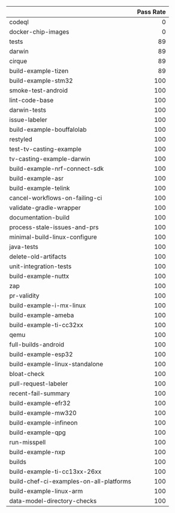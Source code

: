 |                                         |   Pass Rate |
|:----------------------------------------|------------:|
| codeql                                  |           0 |
| docker-chip-images                      |           0 |
| tests                                   |          89 |
| darwin                                  |          89 |
| cirque                                  |          89 |
| build-example-tizen                     |          89 |
| build-example-stm32                     |         100 |
| smoke-test-android                      |         100 |
| lint-code-base                          |         100 |
| darwin-tests                            |         100 |
| issue-labeler                           |         100 |
| build-example-bouffalolab               |         100 |
| restyled                                |         100 |
| test-tv-casting-example                 |         100 |
| tv-casting-example-darwin               |         100 |
| build-example-nrf-connect-sdk           |         100 |
| build-example-asr                       |         100 |
| build-example-telink                    |         100 |
| cancel-workflows-on-failing-ci          |         100 |
| validate-gradle-wrapper                 |         100 |
| documentation-build                     |         100 |
| process-stale-issues-and-prs            |         100 |
| minimal-build-linux-configure           |         100 |
| java-tests                              |         100 |
| delete-old-artifacts                    |         100 |
| unit-integration-tests                  |         100 |
| build-example-nuttx                     |         100 |
| zap                                     |         100 |
| pr-validity                             |         100 |
| build-example-i-mx-linux                |         100 |
| build-example-ameba                     |         100 |
| build-example-ti-cc32xx                 |         100 |
| qemu                                    |         100 |
| full-builds-android                     |         100 |
| build-example-esp32                     |         100 |
| build-example-linux-standalone          |         100 |
| bloat-check                             |         100 |
| pull-request-labeler                    |         100 |
| recent-fail-summary                     |         100 |
| build-example-efr32                     |         100 |
| build-example-mw320                     |         100 |
| build-example-infineon                  |         100 |
| build-example-qpg                       |         100 |
| run-misspell                            |         100 |
| build-example-nxp                       |         100 |
| builds                                  |         100 |
| build-example-ti-cc13xx-26xx            |         100 |
| build-chef-ci-examples-on-all-platforms |         100 |
| build-example-linux-arm                 |         100 |
| data-model-directory-checks             |         100 |